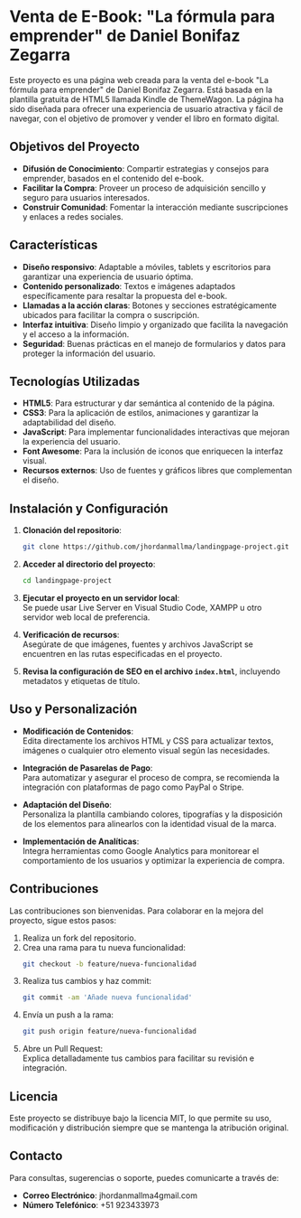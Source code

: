 # Venta de E-Book: "La fórmula para emprender" de Daniel Bonifaz Zegarra

Este proyecto es una página web creada para la venta del e-book "La fórmula para emprender" de Daniel Bonifaz Zegarra. Está basada en la plantilla gratuita de HTML5 llamada Kindle de ThemeWagon. La página ha sido diseñada para ofrecer una experiencia de usuario atractiva y fácil de navegar, con el objetivo de promover y vender el libro en formato digital.

## Objetivos del Proyecto
- **Difusión de Conocimiento**: Compartir estrategias y consejos para emprender, basados en el contenido del e-book.
- **Facilitar la Compra**: Proveer un proceso de adquisición sencillo y seguro para usuarios interesados.
- **Construir Comunidad**: Fomentar la interacción mediante suscripciones y enlaces a redes sociales.

## Características
- **Diseño responsivo**: Adaptable a móviles, tablets y escritorios para garantizar una experiencia de usuario óptima.
- **Contenido personalizado**: Textos e imágenes adaptados específicamente para resaltar la propuesta del e-book.
- **Llamadas a la acción claras**: Botones y secciones estratégicamente ubicados para facilitar la compra o suscripción.
- **Interfaz intuitiva**: Diseño limpio y organizado que facilita la navegación y el acceso a la información.
- **Seguridad**: Buenas prácticas en el manejo de formularios y datos para proteger la información del usuario.

## Tecnologías Utilizadas
- **HTML5**: Para estructurar y dar semántica al contenido de la página.
- **CSS3**: Para la aplicación de estilos, animaciones y garantizar la adaptabilidad del diseño.
- **JavaScript**: Para implementar funcionalidades interactivas que mejoran la experiencia del usuario.
- **Font Awesome**: Para la inclusión de iconos que enriquecen la interfaz visual.
- **Recursos externos**: Uso de fuentes y gráficos libres que complementan el diseño.

## Instalación y Configuración
1. **Clonación del repositorio**:
    ```bash
    git clone https://github.com/jhordanmallma/landingpage-project.git
    ```
2. **Acceder al directorio del proyecto**:
    ```bash
    cd landingpage-project
    ```
3. **Ejecutar el proyecto en un servidor local**:  
   Se puede usar Live Server en Visual Studio Code, XAMPP u otro servidor web local de preferencia.

4. **Verificación de recursos**:  
   Asegúrate de que imágenes, fuentes y archivos JavaScript se encuentren en las rutas especificadas en el proyecto.

5. **Revisa la configuración de SEO en el archivo `index.html`**, incluyendo metadatos y etiquetas de título.

## Uso y Personalización
- **Modificación de Contenidos**:  
  Edita directamente los archivos HTML y CSS para actualizar textos, imágenes o cualquier otro elemento visual según las necesidades.
  
- **Integración de Pasarelas de Pago**:  
  Para automatizar y asegurar el proceso de compra, se recomienda la integración con plataformas de pago como PayPal o Stripe.
  
- **Adaptación del Diseño**:  
  Personaliza la plantilla cambiando colores, tipografías y la disposición de los elementos para alinearlos con la identidad visual de la marca.
  
- **Implementación de Analíticas**:  
  Integra herramientas como Google Analytics para monitorear el comportamiento de los usuarios y optimizar la experiencia de compra.

## Contribuciones
Las contribuciones son bienvenidas. Para colaborar en la mejora del proyecto, sigue estos pasos:

1. Realiza un fork del repositorio.
2. Crea una rama para tu nueva funcionalidad:
    ```bash
    git checkout -b feature/nueva-funcionalidad
    ```
3. Realiza tus cambios y haz commit:
    ```bash
    git commit -am 'Añade nueva funcionalidad'
    ```
4. Envía un push a la rama:
    ```bash
    git push origin feature/nueva-funcionalidad
    ```
5. Abre un Pull Request:  
   Explica detalladamente tus cambios para facilitar su revisión e integración.

## Licencia
Este proyecto se distribuye bajo la licencia MIT, lo que permite su uso, modificación y distribución siempre que se mantenga la atribución original.

## Contacto
Para consultas, sugerencias o soporte, puedes comunicarte a través de:

- **Correo Electrónico**: jhordanmallma4gmail.com
- **Número Telefónico**: +51 923433973
